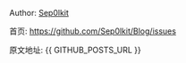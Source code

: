 Author: [Sep0lkit](https://github.com/Sep0lkit)

首页:  https://github.com/Sep0lkit/Blog/issues


原文地址: {{ GITHUB_POSTS_URL }}

